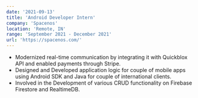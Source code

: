 ```yaml
---
date: '2021-09-13'
title: 'Android Developer Intern'
company: 'Spacenos'
location: 'Remote, IN'
range: 'September 2021 - December 2021'
url: 'https://spacenos.com/'
---
```


<ul>
    <li>Modernized real-time communication by integrating it with Quickblox API and enabled payments through Stripe.</li>
    <li>Designed and Developed application logic for couple of mobile apps using Android SDK and Java for couple of international clients.</li>
    <li>Involved in the Development of various CRUD functionality on Firebase Firestore and RealtimeDB.</li>
</ul>
